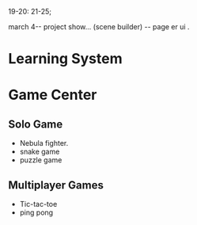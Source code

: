 
19-20:
21-25;

 march 4-- project show... (scene builder) -- page er ui . 

# Learning System


# Game Center

## Solo Game
- Nebula fighter.
- snake game
- puzzle game


## Multiplayer Games

- Tic-tac-toe
- ping pong

